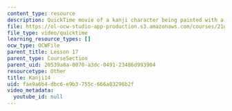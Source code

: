 ```yaml
---
content_type: resource
description: QuickTime movie of a kanji character being painted with a brush.
file: https://ol-ocw-studio-app-production.s3.amazonaws.com/courses/21g-504-japanese-iv-spring-2009/fae9a6b4dbc6e9b3755c666a03296b2f_Kanji14.mov
file_type: video/quicktime
learning_resource_types: []
ocw_type: OCWFile
parent_title: Lesson 17
parent_type: CourseSection
parent_uid: 20539a8a-0070-a3dc-0491-23486d993904
resourcetype: Other
title: Kanji14
uid: fae9a6b4-dbc6-e9b3-755c-666a03296b2f
video_metadata:
  youtube_id: null
---
```

